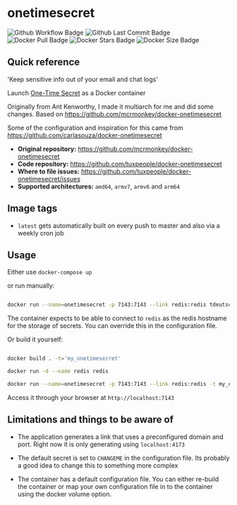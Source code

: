 # onetimesecret
![Github Workflow Badge](https://github.com/tuxpeople/docker-onetimesecret/actions/workflows/release.yml/badge.svg)
![Github Last Commit Badge](https://img.shields.io/github/last-commit/tuxpeople/docker-onetimesecret)
![Docker Pull Badge](https://img.shields.io/docker/pulls/tdeutsch/onetimesecret)
![Docker Stars Badge](https://img.shields.io/docker/stars/tdeutsch/onetimesecret)
![Docker Size Badge](https://img.shields.io/docker/image-size/tdeutsch/onetimesecret)

## Quick reference
'Keep sensitive info out of your email and chat logs'

Launch [One-Time Secret](http://onetimesecret.com) as a Docker container

Originally from Ant Kenworthy, I made it multiarch for me and did some changes. Based on https://github.com/mcrmonkey/docker-onetimesecret

Some of the configuration and inspiration for this came from https://github.com/carlasouza/docker-onetimesecret

* **Original repository:**
  https://github.com/mcrmonkey/docker-onetimesecret
* **Code repository:**
  https://github.com/tuxpeople/docker-onetimesecret
* **Where to file issues:**
  https://github.com/tuxpeople/docker-onetimesecret/issues
* **Supported architectures:**
  ```amd64```, ```armv7```, ```armv6``` and ```arm64```

## Image tags
- ```latest``` gets automatically built on every push to master and also via a weekly cron job

## Usage

Either use `docker-compose up`

or run manually:


```bash

docker run --name=onetimesecret -p 7143:7143 --link redis:redis tdeutsch/onetimesecret

```

The container expects to be able to connect to `redis` as the redis hostname
for the storage of secrets.
You can override this in the configuration file.


Or build it yourself:

```bash

docker build . -t='my_onetimesecret'

docker run -d --name redis redis

docker run --name=onetimesecret -p 7143:7143 --link redis:redis -t my_onetimesecret

```

Access it through your browser at `http://localhost:7143`

## Limitations and things to be aware of

* The application generates a link that uses a preconfigured domain and port.
  Right now it is only generating using `localhost:4173`

* The default secret is set to `CHANGEME` in the configuration file. Its
  probably a good idea to change this to something more complex

* The container has a default configuration file. You can either re-build the
  container or map your own configuration file in to the container using the
  docker volume option.